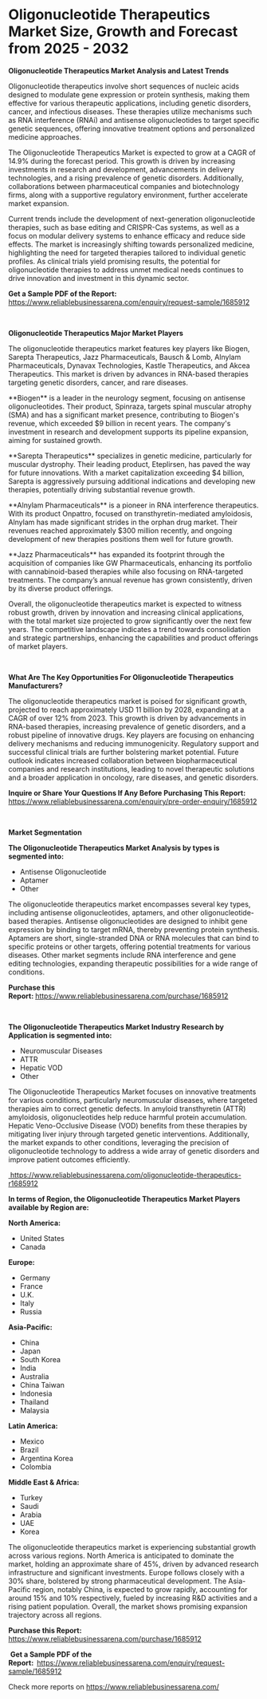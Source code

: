 <p><h1>Oligonucleotide Therapeutics Market Size, Growth and Forecast from 2025 - 2032</h1></p><p><strong>Oligonucleotide Therapeutics Market Analysis and Latest Trends</strong></p>
<p><p>Oligonucleotide therapeutics involve short sequences of nucleic acids designed to modulate gene expression or protein synthesis, making them effective for various therapeutic applications, including genetic disorders, cancer, and infectious diseases. These therapies utilize mechanisms such as RNA interference (RNAi) and antisense oligonucleotides to target specific genetic sequences, offering innovative treatment options and personalized medicine approaches.</p><p>The Oligonucleotide Therapeutics Market is expected to grow at a CAGR of 14.9% during the forecast period. This growth is driven by increasing investments in research and development, advancements in delivery technologies, and a rising prevalence of genetic disorders. Additionally, collaborations between pharmaceutical companies and biotechnology firms, along with a supportive regulatory environment, further accelerate market expansion.</p><p>Current trends include the development of next-generation oligonucleotide therapies, such as base editing and CRISPR-Cas systems, as well as a focus on modular delivery systems to enhance efficacy and reduce side effects. The market is increasingly shifting towards personalized medicine, highlighting the need for targeted therapies tailored to individual genetic profiles. As clinical trials yield promising results, the potential for oligonucleotide therapies to address unmet medical needs continues to drive innovation and investment in this dynamic sector.</p></p>
<p><strong>Get a Sample PDF of the Report:&nbsp;</strong> <a href="https://www.reliablebusinessarena.com/enquiry/request-sample/1685912?utm_campaign=2805&utm_medium=2&utm_source=Github&utm_content=ia&utm_term=03032025&utm_id=oligonucleotide-therapeutics">https://www.reliablebusinessarena.com/enquiry/request-sample/1685912</a></p>
<p>&nbsp;</p>
<p><strong>Oligonucleotide Therapeutics Major Market Players</strong></p>
<p><p>The oligonucleotide therapeutics market features key players like Biogen, Sarepta Therapeutics, Jazz Pharmaceuticals, Bausch & Lomb, Alnylam Pharmaceuticals, Dynavax Technologies, Kastle Therapeutics, and Akcea Therapeutics. This market is driven by advances in RNA-based therapies targeting genetic disorders, cancer, and rare diseases.</p><p>**Biogen** is a leader in the neurology segment, focusing on antisense oligonucleotides. Their product, Spinraza, targets spinal muscular atrophy (SMA) and has a significant market presence, contributing to Biogen's revenue, which exceeded $9 billion in recent years. The company's investment in research and development supports its pipeline expansion, aiming for sustained growth.</p><p>**Sarepta Therapeutics** specializes in genetic medicine, particularly for muscular dystrophy. Their leading product, Eteplirsen, has paved the way for future innovations. With a market capitalization exceeding $4 billion, Sarepta is aggressively pursuing additional indications and developing new therapies, potentially driving substantial revenue growth.</p><p>**Alnylam Pharmaceuticals** is a pioneer in RNA interference therapeutics. With its product Onpattro, focused on transthyretin-mediated amyloidosis, Alnylam has made significant strides in the orphan drug market. Their revenues reached approximately $300 million recently, and ongoing development of new therapies positions them well for future growth.</p><p>**Jazz Pharmaceuticals** has expanded its footprint through the acquisition of companies like GW Pharmaceuticals, enhancing its portfolio with cannabinoid-based therapies while also focusing on RNA-targeted treatments. The company’s annual revenue has grown consistently, driven by its diverse product offerings.</p><p>Overall, the oligonucleotide therapeutics market is expected to witness robust growth, driven by innovation and increasing clinical applications, with the total market size projected to grow significantly over the next few years. The competitive landscape indicates a trend towards consolidation and strategic partnerships, enhancing the capabilities and product offerings of market players.</p></p>
<p>&nbsp;</p>
<p><strong>What Are The Key Opportunities For Oligonucleotide Therapeutics Manufacturers?</strong></p>
<p><p>The oligonucleotide therapeutics market is poised for significant growth, projected to reach approximately USD 11 billion by 2028, expanding at a CAGR of over 12% from 2023. This growth is driven by advancements in RNA-based therapies, increasing prevalence of genetic disorders, and a robust pipeline of innovative drugs. Key players are focusing on enhancing delivery mechanisms and reducing immunogenicity. Regulatory support and successful clinical trials are further bolstering market potential. Future outlook indicates increased collaboration between biopharmaceutical companies and research institutions, leading to novel therapeutic solutions and a broader application in oncology, rare diseases, and genetic disorders.</p></p>
<p><strong>Inquire or Share Your Questions If Any Before Purchasing This Report:</strong> <a href="https://www.reliablebusinessarena.com/enquiry/pre-order-enquiry/1685912?utm_campaign=2805&utm_medium=2&utm_source=Github&utm_content=ia&utm_term=03032025&utm_id=oligonucleotide-therapeutics">https://www.reliablebusinessarena.com/enquiry/pre-order-enquiry/1685912</a></p>
<p>&nbsp;</p>
<p><strong>Market Segmentation</strong></p>
<p><strong>The Oligonucleotide Therapeutics Market Analysis by types is segmented into:</strong></p>
<p><ul><li>Antisense Oligonucleotide</li><li>Aptamer</li><li>Other</li></ul></p>
<p><p>The oligonucleotide therapeutics market encompasses several key types, including antisense oligonucleotides, aptamers, and other oligonucleotide-based therapies. Antisense oligonucleotides are designed to inhibit gene expression by binding to target mRNA, thereby preventing protein synthesis. Aptamers are short, single-stranded DNA or RNA molecules that can bind to specific proteins or other targets, offering potential treatments for various diseases. Other market segments include RNA interference and gene editing technologies, expanding therapeutic possibilities for a wide range of conditions.</p></p>
<p><strong>Purchase this Report:&nbsp;</strong><a href="https://www.reliablebusinessarena.com/purchase/1685912?utm_campaign=2805&utm_medium=2&utm_source=Github&utm_content=ia&utm_term=03032025&utm_id=oligonucleotide-therapeutics">https://www.reliablebusinessarena.com/purchase/1685912</a></p>
<p>&nbsp;</p>
<p><strong>The Oligonucleotide Therapeutics Market Industry Research by Application is segmented into:</strong></p>
<p><ul><li>Neuromuscular Diseases</li><li>ATTR</li><li>Hepatic VOD</li><li>Other</li></ul></p>
<p><p>The Oligonucleotide Therapeutics Market focuses on innovative treatments for various conditions, particularly neuromuscular diseases, where targeted therapies aim to correct genetic defects. In amyloid transthyretin (ATTR) amyloidosis, oligonucleotides help reduce harmful protein accumulation. Hepatic Veno-Occlusive Disease (VOD) benefits from these therapies by mitigating liver injury through targeted genetic interventions. Additionally, the market expands to other conditions, leveraging the precision of oligonucleotide technology to address a wide array of genetic disorders and improve patient outcomes efficiently.</p></p>
<p><a href="https://www.reliablebusinessarena.com/oligonucleotide-therapeutics-r1685912?utm_campaign=2805&utm_medium=2&utm_source=Github&utm_content=ia&utm_term=03032025&utm_id=oligonucleotide-therapeutics">&nbsp;https://www.reliablebusinessarena.com/oligonucleotide-therapeutics-r1685912</a></p>
<p><strong>In terms of Region, the Oligonucleotide Therapeutics Market Players available by Region are:</strong></p>
<p>
    <p> <strong> North America: </strong>
        <ul>
            <li>United States</li>
            <li>Canada</li>
        </ul>
        </p> 
    <p> <strong> Europe: </strong>
        <ul>
            <li>Germany</li>
            <li>France</li>
            <li>U.K.</li>
            <li>Italy</li>
            <li>Russia</li>
        </ul>
        </p> 
    <p> <strong> Asia-Pacific: </strong>
        <ul>
            <li>China</li>
            <li>Japan</li>
            <li>South Korea</li>
            <li>India</li>
            <li>Australia</li>
            <li>China Taiwan</li>
            <li>Indonesia</li>
            <li>Thailand</li>
            <li>Malaysia</li>
        </ul>
        </p> 
    <p> <strong> Latin America: </strong>
        <ul>
            <li>Mexico</li>
            <li>Brazil</li>
            <li>Argentina Korea</li>
            <li>Colombia</li>
        </ul>
        </p> 
    <p> <strong> Middle East & Africa: </strong>
        <ul>
            <li>Turkey</li>
            <li>Saudi</li>
            <li>Arabia</li>
            <li>UAE</li>
            <li>Korea</li>
        </ul>
    </p>
    </p>
<p><p>The oligonucleotide therapeutics market is experiencing substantial growth across various regions. North America is anticipated to dominate the market, holding an approximate share of 45%, driven by advanced research infrastructure and significant investments. Europe follows closely with a 30% share, bolstered by strong pharmaceutical development. The Asia-Pacific region, notably China, is expected to grow rapidly, accounting for around 15% and 10% respectively, fueled by increasing R&D activities and a rising patient population. Overall, the market shows promising expansion trajectory across all regions.</p></p>
<p><strong>Purchase this Report: </strong><a href="https://www.reliablebusinessarena.com/purchase/1685912?utm_campaign=2805&utm_medium=2&utm_source=Github&utm_content=ia&utm_term=03032025&utm_id=oligonucleotide-therapeutics">https://www.reliablebusinessarena.com/purchase/1685912</a></p>
<p>&nbsp;<strong>Get a Sample PDF of the Report:&nbsp;&nbsp;</strong><a href="https://www.reliablebusinessarena.com/enquiry/request-sample/1685912?utm_campaign=2805&utm_medium=2&utm_source=Github&utm_content=ia&utm_term=03032025&utm_id=oligonucleotide-therapeutics">https://www.reliablebusinessarena.com/enquiry/request-sample/1685912</a></p>
<p><strong></strong></p>
<p>Check more reports on <a href="https://www.reliablebusinessarena.com/?utm_campaign=2805&utm_medium=2&utm_source=Github&utm_content=ia&utm_term=03032025&utm_id=oligonucleotide-therapeutics">https://www.reliablebusinessarena.com/</a></p>